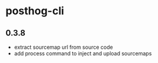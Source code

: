 # posthog-cli

## 0.3.8
- extract sourcemap url from source code
- add process command to inject and upload sourcemaps
